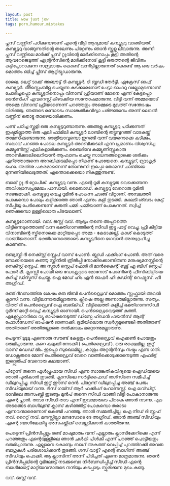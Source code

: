 ```yaml
---

layout: post
title: wow just jow
tags: porn,humour,mistakes

---
```


പ്ലസ്‌ വണ്ണിന്‌ പഠിക്കുമ്പഴാണ്‌ എന്റെ വീട്ടി ആദ്യമായ്‌ കമ്പ്യൂട്ടറു വാങ്ങിയത്‌. കമ്പ്യൂട്ടറു വാങ്ങുന്നതിന്റെ തലേന്നും പിറ്റേന്നും ഞാൻ സ്കൂളു ലീവാരുന്നു. അന്നീ പ്ലസ്‌ വണ്ണിലെ മാർക്ക്‌ പ്ലസ്‌ റ്റുവിന്റെ മാർക്കിനൊപ്പം കൂട്ടി അതിന്റെ ആവറേജെടുത്ത്‌ എന്റ്രൻസിന്റെ മാർക്കിനോട്‌ കൂട്ടി ഒരുത്തന്റെ ജീവിതം കുട്ടിച്ചോറാക്കുന്ന സമ്പ്രദായം കൊണ്ട്‌ വന്നിട്ടില്ലാരുന്നത്‌ കൊണ്ട്‌ ആ ഒരു വർഷം മൊത്തം ബിച്ച്‌ പ്ലീസ്‌ ആറ്റിട്യൂഡാരുന്നു.

ഓഖെ. ലെറ്റ്സ്‌ ടാക്ക്‌ അബൗട്ട്‌ ദി കമ്പ്യൂട്ടർ. ദി ബ്ലഡി തേർട്ടി. ഏക്രേസ്‌ ഓഫ്‌ കമ്പ്യൂട്ടർ. അസ്സെംബിളു ചെയ്യുന്ന കടക്കാരനോട്‌ ചേട്ടാ ഓഫറു വല്ലോമുണ്ടൊന്ന് ചോദിച്ചപ്പൊ കമ്പ്യൂട്ടറിനൊപ്പം വിനാമ്പ്‌ ഫ്രീയാണ്‌ മോനെ എന്ന് കേട്ടപ്പൊ ടെൻസിംഗ്‌ എവറെസ്റ്റ്‌ കീഴടക്കിയ സന്തോഷമാരുന്നു. വീട്ടി വന്ന് അമ്മയൊട്‌ അമ്മെ വിനാമ്പ്‌ ഫ്രീയാണെന്ന് പറഞ്ഞതും അമ്മെടെ മുഖത്ത്‌ സന്തോഷം വിരിഞ്ഞു. ഞങ്ങടെ രണ്ടാടെം സാങ്കേതികവിദ്യാ പരിജ്ഞാനം അന്ന് ലെവൽ വണ്ണിന്‌ തൊട്ടു താഴെയാരിക്കണം.

പണ്ട്‌ പഠിച്ച സ്കൂളി ഒരു കമ്പ്യൂട്ടറുണ്ടാരുന്നു. ഞങ്ങളു കമ്പ്യൂട്ടറു പഠിക്കുന്നത്‌ ഇഷ്ടമില്ലാത്ത ഒരു എലി ഫാമിലി കമ്പ്യൂട്ടർ ലാബിന്റെ തട്ടുമ്പുറത്ത്‌ വാടകയ്ക്ക്‌ താമസിക്കുണ്ടാരുന്നു. രാത്രിയാവുമ്പൊ ഇറങ്ങി വന്ന് വയറൊക്കെ കടിക്കും. സഖാവ്‌ പറഞ്ഞ പോലെ കമ്പ്യൂട്ടർ അറബിക്കടലി എന്ന പ്രമാണം വിശ്വസിച്ച കമ്മ്യൂണിസ്റ്റ്‌ എലികളാരിക്കണം. ബൈദിവേ കമ്മ്യൂണിസ്റ്റുകാരു അറബിക്കടലിലെറിയാൻ ആഹ്വാനം ചെയ്ത സാധനങ്ങളൊക്കെ ശരിക്കും എറിഞ്ഞാരുന്നെ അറബിക്കടലിപ്പൊ നികന്ന് പോയേനെ. കമ്പ്യൂട്ടറ്‌, റ്റ്രാക്റ്റർ ഹൊ. അതിനു പകരമാണെന്ന് തോന്നുന്നി ഇപ്പൊ തോമസ്‌ ചാണ്ടിയെ മുന്നണിയിലെടുത്തത്‌. എന്തൊക്കെയൊ നികത്തുന്നുണ്ട്‌.

ബാഖ്‌ റ്റു ദി റ്റോപിക്‌. കമ്പ്യൂട്ടറു വന്നു. എന്റെ റൂമി കമ്പ്യൂട്ടരു വെക്കെണ്ടന്ന അവിശ്വാസപ്രമേയം പാസായി. മൈബാഡ്‌. കമ്പ്യൂട്ടറു വേറൊരു റൂമിൽ സജ്ജമാക്കി. കമ്പ്യൂട്ടറു വെച്ച റൂമിൽ പോകുന്ന ചടങ്ങ്‌ വിറ്റാണ്‌. അമ്പലത്തി പോകുമ്പൊ പോലും കുളിക്കാത്ത ഞാൻ എന്നും കുളി തുടങ്ങി. കാലടി ശ്ബദം കേട്ട്‌ സീപ്പിയു പേടിക്കെണ്ടന്ന് കരുതി പമ്മി പമ്മിയാണ്‌ പോകുന്നത്‌. സ്വിച്ച്‌ ഞെക്കുമ്പൊ ഉള്ളിലൊരു പിടയലാണ്‌.

കമ്പ്യൂട്ടറോണായി. വവ്‌. ജസ്റ്റ്‌ വവ്‌. ആദ്യം തന്നെ അപ്പറത്തെ വീട്ടിന്നെടുത്തൊണ്ട്‌ വന്ന ഭക്തിഗാനത്തിന്റെ സീഡി ഇട്ടു പാട്ട്‌ വെച്ചു. ഫ്രീ കിട്ടിയ വിനാമ്പിന്റെ സ്കിനൊക്കെ മാറ്റിയപ്പൊ അമ്മ - കേടാക്കല്ല്. കാശ്‌ കൊടുത്ത്‌ വാങ്ങിയതാണ്‌. ഭക്തിഗാനത്തൊടെ കമ്പ്യൂട്ടറിനെ ഭഗവാൻ അനുഗ്രഹിച്ചു കാണണം.

ഒബ്യസ്ലി ദി നെക്സ്റ്റ്‌ സ്റ്റെപ്‌ വാസ്‌ പോൺ. ബ്ലഡി ഫക്കിംഗ്‌ പോൺ. അത്‌ വരെ നോക്കിയെടെ കുഞ്ഞു സ്ക്രീനിൽ ത്രീജീപ്പി നോക്കിക്കൊണ്ടിരുന്ന മനുഷ്യമനസ്സിന്റെ നെക്സ്റ്റ്‌ സ്റ്റെപ്‌. അ സ്മാൾ സ്റ്റെപ്‌ ഫോർ ദി മാൻകൈന്റ്‌ ബുട്ട്‌ ഏ ബിഗ്‌ സ്റ്റെപ്‌ ഫോർ മീ. ക്ലാസ്സി പോയി ഒരു ഡോക്റ്ററുടെ മോനോട്‌ പോണിന്റെ ഫീസിബിളിയെ കുറിച്ച്‌ ഡിസ്കസ്‌ ചെയ്തു. ഐ മേഡ്‌ ഹിം ഏൻ ഓഫർ ഹീ കുഡിന്റ്‌ റെഫ്യൂസ്‌. ഹീ അഗ്രീഡ്‌.

രണ്ട്‌ ദിവസത്തിനു ശേഷം ഒരു ജീബി പെൻഡ്രൈവ്‌ മൊത്തം സ്റ്റഫ്ഫായി അവൻ ക്ലാസി വന്നു. വീട്ടിലന്നാരുമില്ലാരുന്നു. ക്ലീഷെ അല്ല അന്നാരുമില്ലാരുന്നു. സത്യം. വിത്ത്‌ ദി പെൻഡ്രൈവ്‌ ഐ ബങ്ക്ഡ്‌. വീട്ടിലെത്തി കുളിച്ച്‌ ഭക്തിഗാനസീഡി റൂമിന്ന് മാറ്റി വെച്ച്‌ കമ്പ്യൂട്ടർ ഓണായി. പെൻഡ്രൈവെടുത്ത്‌ കുത്തി. എക്സ്പ്ലോററിലെ വ്യൂ ഓപ്ഷനെടുത്ത്‌ ഡിസ്പേ ഹിഡൻ ഫയൽസ്‌ ആന്റ്‌ ഫോൾഡേസ്‌ ഓപ്ഷൻ ഓണാക്കി. ഭൂമിയിലൊരു സ്വർഗ്ഗമുണ്ടെങ്കി അതിതാണ്‌ അതിതാണ്‌ അതിതല്ലാതെ തൽക്കാലം മറ്റൊന്നുമല്ലാരുന്നു.

പെട്ടന്ന് ടുടുടു എന്നൊരു സൗണ്ട്‌ കേട്ടതും പെൻഡ്രൈവ്‌ ഐക്കൺ പോയതും ഒരുമിച്ചാരുന്നു. കുറെ കുലുക്കി നോക്കി ( പെൻഡ്രൈവ്‌ ). ഒരു രക്ഷെമില്ല. ഇറ്റ്‌ വാസ്‌ ഡെഡ്‌ ജിം. ഇപ്പൊ സുഖൊമില്ല , കാശും അറ്റന്റൻസും നഷ്ടം എന്ന ഗതി. ഡോക്റ്റരുടെ മോന്‌ പെൻഡ്രൈവ്‌ വേറെ വാങ്ങിക്കൊടുക്കാനെടുത്ത എഫർട്ട്‌ ഇറ്റ്സെൽഫ്‌ വേറൊരു കഥയാണ്‌.

പിറ്റേന്ന് തന്നെ ഫൂൾപ്രൂഫായ സീഡി എന്ന സാങ്കേതികവിദ്യയെ ഐഡിയയെ ഞാൻ പുൽകാൻ തുടങ്ങി. ക്ലാസിലെ സർട്ടിഫൈഡ്‌ തഗ്സിനെ സമീപിച്ച്‌ ഡീലുറപ്പിച്ചു. സീഡി ഇറ്റ്‌ ഈസ്‌ ദെൻ. പിറ്റേന്ന് ഡീലുറപ്പിച്ച അഞ്ച്‌ പേരും സീഡിയുമായ്‌ വന്നു. ദീസ്‌ ഗയ്സ്‌ ആർ ഫക്കിംഗ്‌ ഹോണസ്റ്റ്‌. ഐ ലവ്ഡിറ്റ്‌. രാവിലെ അസംബ്ലി തുടങ്ങും മുൻപ്‌ തന്നെ സീഡി വാങ്ങി വീട്ടി പോകാനാരുന്നു എന്റെ പ്ലാൻ. താടാ സീഡി താട എന്ന് ഇവന്മാരുടെ പിറകെ ഞാൻ നടന്നു. എട അടങ്ങെട ബാഗിലുണ്ട്‌ ക്ലാസ്‌ കഴിഞ്ഞിട്ട്‌ പോകുമ്പൊ തരാടാ എന്നവന്മാരെന്നോട്‌ കെഞ്ചി പറഞ്ഞു. ഞാൻ സമ്മതിച്ചില്ല. ഐ നീഡ്‌ ദി സ്റ്റഫ്‌ നവ്‌. റൈറ്റ്‌ നവ്‌. മനസ്സില്ലാ മനസോടെ ദേ അഗ്രീഡ്‌. ഞാൻ അഞ്ച്‌ സീഡിയും എന്റെ ബാഗിലേക്കിട്ടു അസംബ്ലിക്ക്‌ ബെല്ലടിക്കാൻ കാത്തിരുന്നു.

പെട്ടെന്ന് പ്രിൻസിപ്പളും രണ്ട്‌ മാഷുമാരും വന്ന് എല്ലാരും ക്ലാസിക്കേറിക്കെ എന്ന് പറഞ്ഞതും എന്റെയുള്ളിലെ ഞാൻ ചൾകി പിൾകി എന്ന് പറഞ്ഞ്‌ പൊട്ടിയതും ഒരുമിച്ചാരുന്നു. എല്ലാനെ കൊണ്ടും ബാഗ്‌ അകത്ത്‌ വെപ്പിച്ച്‌ പുറത്തിറക്കി അവരു ബാഗുകൾ പരിശോധിക്കാൻ തുടങ്ങി. ഗസ്‌ വാട്ട്‌? എന്റെ ബാഗിന്ന് അഞ്ച്‌ സീഡിയും പൊക്കി. ആ ക്ലാസിന്ന് അന്ന് പിടിച്ചത്‌ എന്നെ മാത്രമാരുന്നു. ഞാൻ പ്രിൻസിപ്പലിന്റെ റൂമിലോട്ട്‌ നടക്കുമ്പൊ നിർബന്ധിപ്പിച്ച്‌ സീഡി എന്റെ ബാഗിലോട്ട്‌ മാറ്റിയവന്മാരുടെ നന്ദിയും കടപ്പാടും സ്ഫുരിക്കുന്ന മുഖം കണ്ടു.

വവ്‌. ജസ്റ്റ്‌ വവ്‌.
